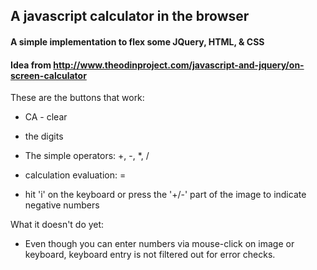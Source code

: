 ## A javascript calculator in the browser

#### A simple implementation to flex some JQuery, HTML, & CSS

#### Idea from http://www.theodinproject.com/javascript-and-jquery/on-screen-calculator

These are the buttons that work:

- CA - clear

- the digits

- The simple operators: +, -, *, /

- calculation evaluation: =

- hit 'i' on the keyboard or press the '+/-' part of the image to indicate negative numbers


What it doesn't do yet:

- Even though you can enter numbers via mouse-click on image or keyboard, keyboard entry is not filtered out for error checks. 
